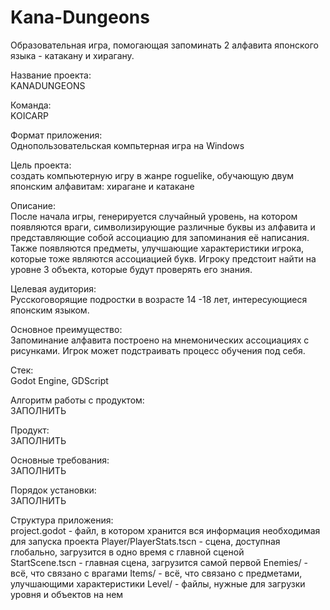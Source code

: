 # Kana-Dungeons
Образовательная игра, помогающая запоминать 2 алфавита японского языка - катакану и хирагану.

Название проекта:<br>
    KANADUNGEONS

Команда:<br>
    KOICARP

Формат приложения:<br>
    Однопользовательская компьтерная игра на Windows

Цель проекта:<br>
    создать компьютерную игру в жанре roguelike, обучающую двум японским алфавитам: хирагане и катакане

Описание:<br>
    После начала игры, генерируется случайный уровень, на котором появляются враги, 
    символизирующие различные буквы из алфавита и представляющие собой ассоциацию для запоминания её написания. 
    Также появляются предметы, улучшающие характеристики игрока, которые тоже являются ассоциацией букв.
    Игроку предстоит найти на уровне 3 объекта, которые будут проверять его знания.

Целевая аудитория:<br>
    Русскоговорящие подростки в возрасте 14 -18 лет, интересующиеся японским языком. 

Основное преимущество:<br>
    Запоминание алфавита построено на мнемонических ассоциациях с рисунками.
    Игрок может подстраивать процесс обучения под себя.

Стек:<br>
    Godot Engine, GDScript

Алгоритм работы с продуктом:<br>
    ЗАПОЛНИТЬ

Продукт:<br>
    ЗАПОЛНИТЬ

Основные требования:<br>
    ЗАПОЛНИТЬ

Порядок установки:<br>
    ЗАПОЛНИТЬ

Структура приложения:<br>
    project.godot - файл, в котором хранится вся информация необходимая для запуска проекта
    Player/PlayerStats.tscn - сцена, доступная глобально, загрузится в одно время с главной сценой   
    StartScene.tscn - главная сцена, загрузится самой первой
    Enemies/ - всё, что связано с врагами
    Items/ - всё, что связано с предметами, улучшающими характеристики
    Level/ - файлы, нужные для загрузки уровня и объектов на нем
